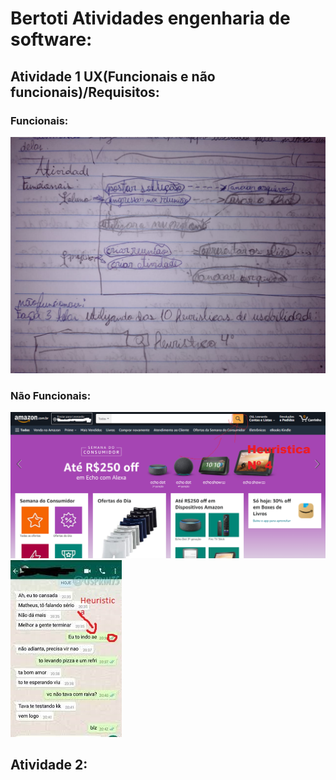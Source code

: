 # Bertoti Atividades engenharia de software:


## Atividade 1 UX(Funcionais e não funcionais)/Requisitos:
### Funcionais:
<img src="https://github.com/LeoAdlerr/bertoti/blob/main/Atividade1Bertoti/FuncionaisTeams.jpeg">

### Não Funcionais:
<img src="https://github.com/LeoAdlerr/bertoti/blob/main/Atividade1Bertoti/design_Heuristica_amazon.png">

<img src="https://github.com/LeoAdlerr/bertoti/blob/main/Atividade1Bertoti/Heuristican1.jpg">

## Atividade 2:

